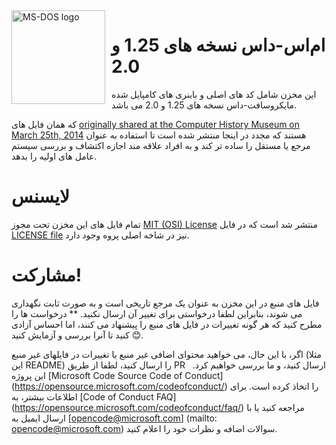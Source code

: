 <img width="150" height="150" align="left" style="float: left; margin: 0 10px 0 0;" alt="MS-DOS logo" src="https://github.com/Microsoft/MS-DOS/blob/master/msdos-logo.png">   

# ام‌اس-داس نسخه های 1.25 و 2.0
این مخزن شامل کد های اصلی و باینری های کامپایل شده مایکروسافت-داس نسخه های 1.25 و 2.0 می باشد.

که همان فایل های [originally shared at the Computer History Museum on March 25th, 2014]( http://www.computerhistory.org/atchm/microsoft-ms-dos-early-source-code/) هستند که مجدد در اینجا منتشر شده است تا استفاده به عنوان مرجع یا مستقل را ساده تر کند و به افراد علاقه مند اجازه اکتشاف و بررسی سیستم عامل های اولیه را بدهد.

# لایسنس
تمام فایل های این مخزن تحت مجوز [MIT (OSI) License]( https://en.wikipedia.org/wiki/MIT_License) منتشر شد است که در فایل [LICENSE file](https://github.com/Microsoft/MS-DOS/blob/master/LICENSE.md) نیز در شاخه اصلی پروه وجود دارد.

# مشارکت!
فایل های منبع در این مخزن به عنوان یک مرجع تاریخی است و به صورت ثابت نگهداری می شوند، بنابراین لطفا درخواستی برای تغییر آن ارسال نکنید. ** درخواست ها را مطرح کنید که هر گونه تغییرات در فایل های منبع را پیشنهاد می کنند، اما احساس آزادی کنید تا آنرا بررسی و آزمایش کنید 😊.  

اگر، با این حال، می خواهید محتوای اضافی غیر منبع یا تغییرات در فایلهای غیر منبع (مثلا این README) را ارسال کنید، لطفا از طریق PR ارسال کنید، و ما بررسی خواهیم کرد.
 
این پروژه [Microsoft Code Source Code of Conduct] (https://opensource.microsoft.com/codeofconduct/) را اتخاذ کرده است.   برای اطلاعات بیشتر، به [Code of Conduct FAQ] (https://opensource.microsoft.com/codeofconduct/faq/)  مراجعه کنید یا با ارسال ایمیل به [opencode@microsoft.com] (mailto: opencode@microsoft.com) سوالات اضافه و نظرات خود را اعلام کنید.
